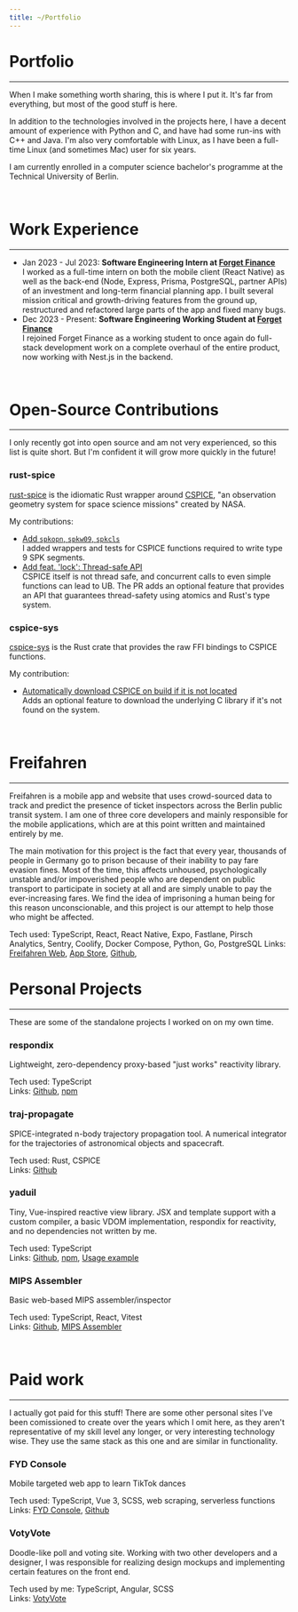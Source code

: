 ```yaml
---
title: ~/Portfolio
---
```

# Portfolio

- - -

When I make something worth sharing, this is where I put it. It's far from everything,
but most of the good stuff is here.

In addition to the technologies involved in the projects here, I have a decent amount
of experience with Python and C, and have had some run-ins with C++ and Java. I'm also very comfortable with Linux, as I have been a full-time Linux (and sometimes Mac) user for six years.

I am currently enrolled in a computer science bachelor's programme at the Technical University of Berlin.

<br/>

# Work Experience

- - -

* Jan 2023 - Jul 2023: **Software Engineering Intern at [Forget Finance](https://forget.finance)**\
  I worked as a full-time intern on both the mobile client (React Native) as well as the back-end (Node, Express, Prisma, PostgreSQL, partner APIs) of an investment and long-term financial planning app. I built several mission critical and growth-driving features from the ground up, restructured and refactored large parts of the app and fixed many bugs.
* Dec 2023 - Present: **Software Engineering Working Student at [Forget Finance](https://forget.finance)**\
  I rejoined Forget Finance as a working student to once again do full-stack development work on a complete overhaul of the entire product, now working with Nest.js in the backend.

<br/>

# Open-Source Contributions

- - -

I only recently got into open source and am not very experienced, so this list is quite short.
But I'm confident it will grow more quickly in the future!

### rust-spice

[rust-spice](https://docs.rs/rust-spice/latest/spice/) is the idiomatic Rust wrapper around [CSPICE](https://naif.jpl.nasa.gov/naif), "an observation geometry system for space science missions" created
by NASA.

My contributions:

* [Add `spkopn`, `spkw09`, `spkcls`](https://github.com/GregoireHENRY/rust-spice/pull/6)\
  I added wrappers and tests for CSPICE functions required to write type 9 SPK segments.
* [Add feat. 'lock': Thread-safe API](https://github.com/GregoireHENRY/rust-spice/pull/10)\
  CSPICE itself is not thread safe, and concurrent calls to even simple functions can lead to UB.
  The PR adds an optional feature that provides an API that guarantees thread-safety using atomics and
  Rust's type system.

### cspice-sys

[cspice-sys](https://docs.rs/cspice-sys/latest/cspice_sys/index.html) is the Rust crate that provides the raw FFI bindings to CSPICE functions.

My contribution:

* [Automatically download CSPICE on build if it is not located](https://github.com/jacob-pro/cspice-rs/pull/7)\
  Adds an optional feature to download the underlying C library if it's not
  found on the system.

<br/>

# Freifahren

- - -

Freifahren is a mobile app and website that uses crowd-sourced data to track and predict the presence of ticket inspectors across the Berlin public transit system. I am one of three core developers and mainly responsible for the mobile applications, which are at this point written and maintained entirely by me.

The main motivation for this project is the fact that every year, thousands of people in Germany go to prison because of their inability to pay fare evasion fines. Most of the time, this affects unhoused, psychologically unstable and/or impoverished people who are dependent on public transport to participate in society at all and are simply unable to pay the ever-increasing fares. We find the idea of imprisoning a human being for this reason unconscionable, and this project is our attempt to help those who might be affected.

Tech used: TypeScript, React, React Native, Expo, Fastlane, Pirsch Analytics, Sentry, Coolify, Docker Compose, Python, Go, PostgreSQL
Links: [Freifahren Web](https://app.freifahren.org), [App Store](https://apps.apple.com/de/app/freifahren/id6738277309), [Github](https://github.com/freifahren/freifahren),

# Personal Projects

- - -

These are some of the standalone projects I worked on on my own time.

### respondix

Lightweight, zero-dependency proxy-based "just works" reactivity library.

Tech used: TypeScript\
Links: [Github](https://github.com/mclrc/respondix), [npm](https://npmjs.org/package/respondix)

### traj-propagate

SPICE-integrated n-body trajectory propagation tool. A numerical integrator for
the trajectories of astronomical objects and spacecraft.

Tech used: Rust, CSPICE\
Links: [Github](https://github.com/mclrc/traj-propagate)

### yaduil

Tiny, Vue-inspired reactive view library. JSX and template support with a custom compiler, a basic VDOM implementation, respondix for reactivity, and no dependencies not written by me.

Tech used: TypeScript\
Links: [Github](https://github.com/mclrc/yaduil), [npm](https://npmjs.com/package/yaduil), [Usage example](https://github.com/mclrc/yaduil-example)

### MIPS Assembler

Basic web-based MIPS assembler/inspector

Tech used: TypeScript, React, Vitest\
Links: [Github](https://github.com/mclrc/mips-assembler), [MIPS Assembler](https://mips-assembler.netlify.app)

<br/>

# Paid work

- - -

I actually got paid for this stuff! There are some other personal sites I've been comissioned to create over the years which I omit here, as they aren't representative of my skill level any longer, or very interesting technology wise. They use the same stack as this one and are similar in functionality.

### FYD Console

Mobile targeted web app to learn TikTok dances

Tech used: TypeScript, Vue 3, SCSS, web scraping, serverless functions\
Links: [FYD Console](https://tiktoktutor.netlify.app), [Github](https://github.com/mclrc/tiktoktutor)

### VotyVote

Doodle-like poll and voting site. Working with two other developers and a designer, I was responsible
for realizing design mockups and implementing certain features on the front end.

Tech used by me: TypeScript, Angular, SCSS\
Links: [VotyVote](https://votyvote.com/)